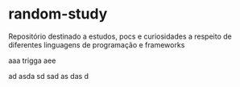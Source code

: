 # random-study
Repositório destinado a estudos, pocs e curiosidades a respeito de diferentes linguagens de programação e frameworks

aaa
trigga aee

ad
asda
sd
sad
as
das
d
